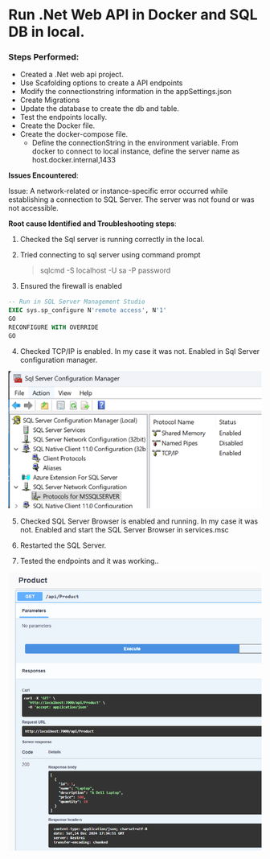 # Run .Net Web API in Docker and SQL DB in local.
### Steps Performed:

- Created a .Net web api project.
- Use Scafolding options to create a API endpoints
- Modify the connectionstring information in the appSettings.json
- Create Migrations 
- Update the database to create the db and table.
- Test the endpoints locally.
- Create the Docker file.
- Create the docker-compose file.
    - Define the connectionString in the environment variable. From docker to connect to local instance, define the server name as host.docker.internal,1433

**Issues Encountered**:

Issue: A network-related or instance-specific error occurred while establishing a connection to SQL Server. The server was not found or was not accessible.

**Root cause Identified and Troubleshooting steps**:
1. Checked the Sql server is running correctly in the local.

2. Tried connecting to sql server using command prompt
    > sqlcmd -S localhost -U sa -P password
    
3. Ensured the firewall is enabled
```sql
-- Run in SQL Server Management Studio
EXEC sys.sp_configure N'remote access', N'1'
GO
RECONFIGURE WITH OVERRIDE
GO
```
4. Checked TCP/IP is enabled. In my case it was not. Enabled in Sql Server configuration manager.

![alt text](image.png)

5. Checked SQL Server Browser is enabled and running. In my case it was not. Enabled and start the SQL Server Browser in services.msc

6. Restarted the SQL Server.

7. Tested the endpoints and it was working..

![alt text](image-1.png)
